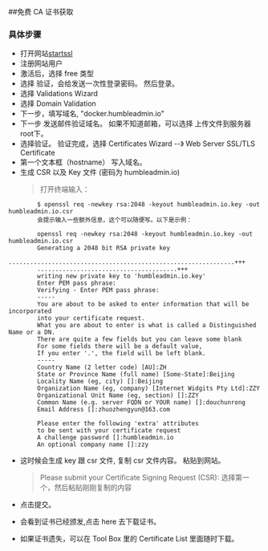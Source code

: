##免费 CA 证书获取

### 具体步骤
 - 打开网站[startssl](https://www.startssl.com/)
 - 注册网站用户
 - 激活后，选择 free 类型
 - 选择 验证，会给发送一次性登录密码。 然后登录。
 - 选择 Validations Wizard
 - 选择 Domain Validation
 - 下一步，填写域名, "docker.humbleadmin.io"
 - 下一步 发送邮件验证域名。 如果不知道邮箱，可以选择 上传文件到服务器root下。
 - 选择验证。 验证完成，选择 Certificates Wizard --》 Web Server SSL/TLS Certificate
 - 第一个文本框（hostname） 写入域名。
 - 生成 CSR 以及 Key 文件 (密码为 humbleadmin.io)
	> 打开终端输入：
```
		$ openssl req -newkey rsa:2048 -keyout humbleadmin.io.key -out humbleadmin.io.csr
		会提示输入一些额外信息，这个可以随便写。以下是示例：

		openssl req -newkey rsa:2048 -keyout humbleadmin.io.key -out humbleadmin.io.csr
		Generating a 2048 bit RSA private key
		...............................................................+++
		.......................................+++
		writing new private key to 'humbleadmin.io.key'
		Enter PEM pass phrase:
		Verifying - Enter PEM pass phrase:
		-----
		You are about to be asked to enter information that will be incorporated
		into your certificate request.
		What you are about to enter is what is called a Distinguished Name or a DN.
		There are quite a few fields but you can leave some blank
		For some fields there will be a default value,
		If you enter '.', the field will be left blank.
		-----
		Country Name (2 letter code) [AU]:ZH
		State or Province Name (full name) [Some-State]:Beijing
		Locality Name (eg, city) []:Beijing
		Organization Name (eg, company) [Internet Widgits Pty Ltd]:ZZY
		Organizational Unit Name (eg, section) []:ZZY
		Common Name (e.g. server FQDN or YOUR name) []:douchunrong
		Email Address []:zhuozhengyun@163.com

		Please enter the following 'extra' attributes
		to be sent with your certificate request
		A challenge password []:humbleadmin.io
		An optional company name []:zzy
```

 - 这时候会生成 key 跟 csr 文件, 复制 csr 文件内容。 粘贴到网站。
	> Please submit your Certificate Signing Request (CSR):
	> 选择第一个，然后粘贴刚刚复制的内容

 - 点击提交。
 - 会看到证书已经颁发,点击 here 去下载证书。
 - 如果证书遗失，可以在 Tool Box 里的 Certificate List 里面随时下载。